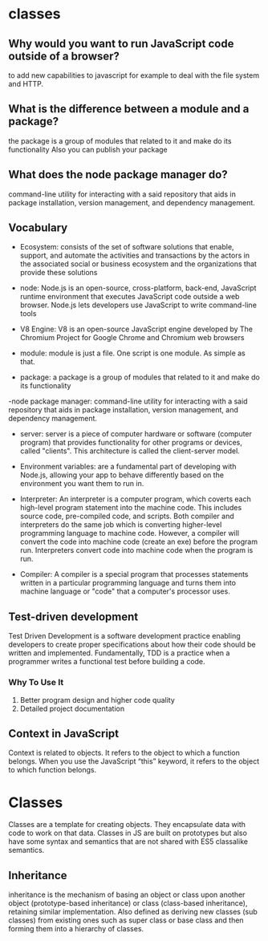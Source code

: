 # classes

## Why would you want to run JavaScript code outside of a browser?

to add new capabilities to javascript for example to deal with the file system and HTTP.

## What is the difference between a module and a package?

the package is a group of modules that related to it and make do its functionality Also you can publish your package

## What does the node package manager do?

command-line utility for interacting with a said repository that aids in package installation, version management, and dependency management.

## Vocabulary

- Ecosystem: consists of the set of software solutions that enable, support, and automate the activities and transactions by the actors in the associated social or business ecosystem and the organizations that provide these solutions

- node: Node.js is an open-source, cross-platform, back-end, JavaScript runtime environment that executes JavaScript code outside a web browser. Node.js lets developers use JavaScript to write command-line tools

- V8 Engine: V8 is an open-source JavaScript engine developed by The Chromium Project for Google Chrome and Chromium web browsers

- module: module is just a file. One script is one module. As simple as that.
- package: a package is a group of modules that related to it and make do its functionality

-node package manager: command-line utility for interacting with a said repository that aids in package installation, version management, and dependency management.

- server: server is a piece of computer hardware or software (computer program) that provides functionality for other programs or devices, called "clients". This architecture is called the client-server model.

- Environment variables: are a fundamental part of developing with Node.js, allowing your app to behave differently based on the environment you want them to run in.

- Interpreter: An interpreter is a computer program, which coverts each high-level program statement into the machine code. This includes source code, pre-compiled code, and scripts. Both compiler and interpreters do the same job which is converting higher-level programming language to machine code. However, a compiler will convert the code into machine code (create an exe) before the program run. Interpreters convert code into machine code when the program is run.

- Compiler: A compiler is a special program that processes statements written in a particular programming language and turns them into machine language or "code" that a computer's processor uses.

## Test-driven development

Test Driven Development is a software development practice enabling developers to create proper specifications about how their code should be written and implemented. Fundamentally, TDD is a practice when a programmer writes a functional test before building a code.

### Why To Use It

1. Better program design and higher code quality
2. Detailed project documentation

## Context in JavaScript

Context is related to objects. It refers to the object to which a function belongs. When you use the JavaScript “this” keyword, it refers to the object to which function belongs.

# Classes

Classes are a template for creating objects. They encapsulate data with code to work on that data. Classes in JS are built on prototypes but also have some syntax and semantics that are not shared with ES5 classalike semantics.

## Inheritance

inheritance is the mechanism of basing an object or class upon another object (prototype-based inheritance) or class (class-based inheritance), retaining similar implementation. Also defined as deriving new classes (sub classes) from existing ones such as super class or base class and then forming them into a hierarchy of classes.
